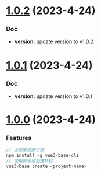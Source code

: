 # [1.0.2](https://github.com/wc19950724/vue3-base/compare/v1.0.1...v1.0.2) (2023-4-24)

### Doc

- **version:** update version to v1.0.2

# [1.0.1](https://github.com/wc19950724/vue3-base/compare/v1.0.0...v1.0.1) (2023-4-24)

### Doc

- **version:** update version to v1.0.1

# [1.0.0](https://github.com/wc19950724/vue3-base/compare/master...v0.0.1) (2023-4-24)

### Features

```javascript
// 全局安装脚手架
npm install -g vue3-base-cli
// 使用脚手架创建项目
vue3-base create <project-name>
```
